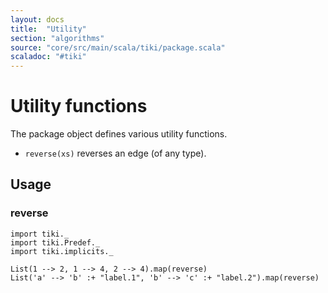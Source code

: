 ```yaml
---
layout: docs 
title:  "Utility"
section: "algorithms"
source: "core/src/main/scala/tiki/package.scala"
scaladoc: "#tiki"
---
```

# Utility functions

The package object defines various utility functions.

- `reverse(xs)` reverses an edge (of any type).

## Usage


### reverse

```tut
import tiki._
import tiki.Predef._
import tiki.implicits._

List(1 --> 2, 1 --> 4, 2 --> 4).map(reverse)
List('a' --> 'b' :+ "label.1", 'b' --> 'c' :+ "label.2").map(reverse)
```